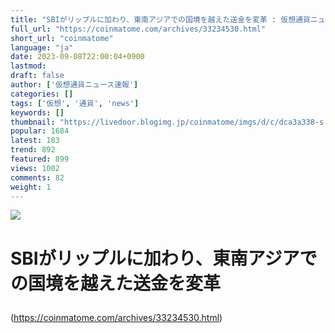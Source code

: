 ```yaml
---
title: "SBIがリップルに加わり、東南アジアでの国境を越えた送金を変革 : 仮想通貨ニュース速報 － 仮想通貨まとめNews"
full_url: "https://coinmatome.com/archives/33234530.html"
short_url: "coinmatome"
language: "ja"
date: 2023-09-08T22:00:04+0900
lastmod: 
draft: false
author: ['仮想通貨ニュース速報']
categories: []
tags: ['仮想', '通貨', 'news']
keywords: []
thumbnail: "https://livedoor.blogimg.jp/coinmatome/imgs/d/c/dca3a338-s.jpg"
popular: 1684
latest: 183
trend: 892
featured: 899
views: 1002
comments: 82
weight: 1
---
```


![](https://livedoor.blogimg.jp/coinmatome/imgs/d/c/dca3a338-s.jpg)

<h1 class='article-title-k entry-title'> <p class='article-title-name'> SBIがリップルに加わり、東南アジアでの国境を越えた送金を変革 </p> </h1> 

(https://coinmatome.com/archives/33234530.html)

